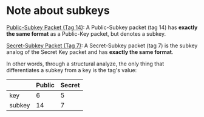 # Note about subkeys

[Public-Subkey Packet (Tag 14)](https://tools.ietf.org/html/rfc4880#section-5.5.1.2): A Public-Subkey packet (tag 14)
has **exactly the same format** as a Public-Key packet, but denotes a subkey.

[Secret-Subkey Packet (Tag 7)](https://tools.ietf.org/html/rfc4880#section-5.5.1.4): A Secret-Subkey packet (tag 7) is
the subkey analog of the Secret Key packet and has **exactly the same format**.

In other words, through a structural analyze, the only thing that differentiates a subkey from a key is the tag's value:

|        | Public | Secret |
|--------|--------|--------|
| key    | 6      | 5      |
| subkey | 14     | 7      |
